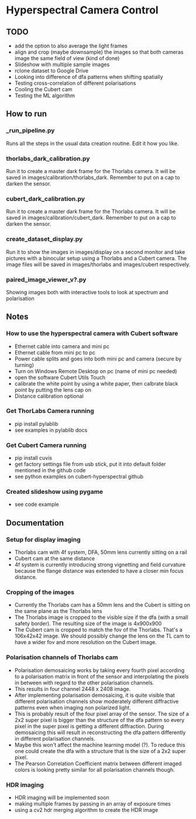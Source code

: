 # Hyperspectral Camera Control

## TODO
- add the option to also average the light frames
- align and crop (maybe downsample) the images so that both cameras image the same field of view (kind of done)
- Slideshow with multiple sample images
- rclone dataset to Google Drive
- Looking into difference of dfa patterns when shifting spatially
- Testing cross-correlation of different polarisations
- Cooling the Cubert cam
- Testing the ML algorithm

## How to run

### _run_pipeline.py
Runs all the steps in the usual data creation routine. Edit it how you like.

### thorlabs_dark_calibration.py
Run it to create a master dark frame for the Thorlabs camera. It will be saved in images/calibration/thorlabs_dark. Remember to put on a cap to darken the sensor.

### cubert_dark_calibration.py
Run it to create a master dark frame for the Thorlabs camera. It will be saved in images/calibration/cubert_dark. Remember to put on a cap to darken the sensor.

### create_dataset_display.py
Run it to show the images in images/display on a second monitor and take pictures with a binocular setup using a Thorlabs and a Cubert camera. The image files will be saved in images/thorlabs and images/cubert respectively.

### paired_image_viewer_v?.py
Showing images both with interactive tools to look at spectrum and polarisation

## Notes

### How to use the hyperspectral camera with Cubert software
- Ethernet cable into camera and mini pc
- Ethernet cable from mini pc to pc
- Power cable splits and goes into both mini pc and camera (secure by turning)
- Turn on Windows Remote Desktop on pc (name of mini pc needed)
- open the software Cubert Utils Touch
- calibrate the white point by using a white paper, then calbrate black point by putting the lens cap on
- Distance calibration optional

### Get ThorLabs Camera running
- pip install pylablib
- see examples in pylablib docs

### Get Cubert Camera running
- pip install cuvis
- get factory settings file from usb stick, put it into default folder mentioned in the github code
- see python examples on cubert-hyperspectral github

### Created slideshow using pygame
- see code example

## Documentation

### Setup for display imaging
- Thorlabs cam with 4f system, DFA, 50mm lens currently sitting on a rail
- Cubert cam at the same distance
- 4f system is currently introducing strong vignetting and field curvature because the flange distance was extended to have a closer min focus distance.

### Cropping of the images
- Currently the Thorlabs cam has a 50mm lens and the Cubert is sitting on the same plane as the Thorlabs lens
- The Thorlabs image is cropped to the visible size if the dfa (with a small safety border). The resulting size of the image is 4x900x900
- The Cubert cam is cropped to match the fov of the Thorlabs. That's a 106x42x42 image. We should possibly change the lens on the TL cam to have a wider fov and more resolution on the Cubert image.

### Polarisation channels of Thorlabs cam
- Polarisation demosaicing works by taking every fourth pixel according to a polarisation matrix in front of the sensor and interpolating the pixels in between with regard to the other polarisation channels.
- This results in four channel 2448 x 2408 image.
- After implementing polarisation demosaicing, it is quite visible that different polarisation channels show moderately different diffractive patterns even when imaging non polarized light.
- This is probably result of the four pixel array of the sensor. The size of a 2x2 super pixel is bigger than the structure of the dfa pattern so every pixel in the super pixel is getting a different diffraction. During demosaicing this will result in reconstructing the dfa pattern differently in different polarisation channels.
- Maybe this won't affect the machine learning model (?). To reduce this one could create the dfa with a structure that is the size of a 2x2 super pixel.
- The Pearson Correlation Coefficient matrix between different imaged colors is looking pretty similar for all polarisation channels though.

### HDR imaging
- HDR imaging will be implemented soon
- making multiple frames by passing in an array of exposure times
- using a cv2 hdr merging algorithm to create the HDR image

